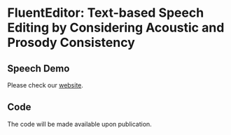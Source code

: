# FluentEditor: Text-based Speech Editing by Considering Acoustic and Prosody Consistency
 

<!--## Introduction
This is an implementation of the following paper.
> [FluentEditor: Text-based Speech Editing by Considering Acoustic and Prosody Consistency.](https://arxiv.org/abs/2309.11725)
 

 [Rui Liu](https://ttslr.github.io/), Jiatian Xi, [Ziyue Jiang](https://scholar.google.com/citations?user=wDgSBssAAAAJ&hl=zh-CN), [Haizhou Li](https://colips.org/~eleliha/).
 

[![arXiv](https://img.shields.io/badge/arXiv-Paper-<COLOR>.svg)]([https://arxiv.org/abs/2309.11725])

-->

## Speech Demo

Please check our [website]([https://anonymous.4open.science/w/FluentEditor-B684/](https://AI-S2-Lab.github.io/FluentEditor)).

<!--[website](https://AI-S2-Lab.github.io/FluentEditor).-->

## Code

The code will be made available upon publication.
